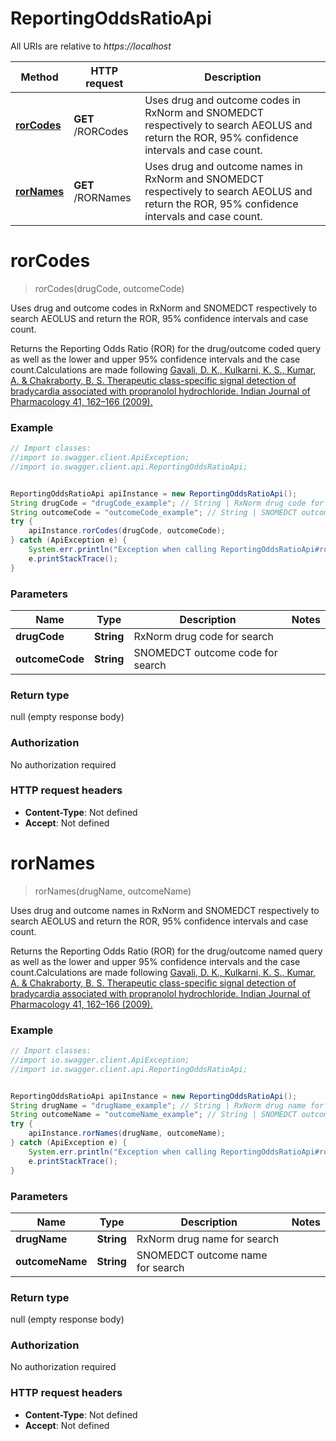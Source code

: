 # ReportingOddsRatioApi

All URIs are relative to *https://localhost*

Method | HTTP request | Description
------------- | ------------- | -------------
[**rorCodes**](ReportingOddsRatioApi.md#rorCodes) | **GET** /RORCodes | Uses drug and outcome codes in RxNorm and SNOMEDCT respectively to search AEOLUS and return the ROR, 95% confidence intervals and case count.
[**rorNames**](ReportingOddsRatioApi.md#rorNames) | **GET** /RORNames | Uses drug and outcome names in RxNorm and SNOMEDCT respectively to search AEOLUS and return the ROR, 95% confidence intervals and case count.


<a name="rorCodes"></a>
# **rorCodes**
> rorCodes(drugCode, outcomeCode)

Uses drug and outcome codes in RxNorm and SNOMEDCT respectively to search AEOLUS and return the ROR, 95% confidence intervals and case count.

Returns the Reporting Odds Ratio (ROR) for the drug/outcome coded query as well as the lower and upper 95% confidence intervals and the case count.Calculations are made following [Gavali, D. K., Kulkarni, K. S., Kumar, A. &amp; Chakraborty, B. S. Therapeutic class-specific signal detection of bradycardia associated with propranolol hydrochloride. Indian Journal of Pharmacology 41, 162–166 (2009).](http://www.ijp-online.com/text.asp?2009/41/4/162/56068)

### Example
```java
// Import classes:
//import io.swagger.client.ApiException;
//import io.swagger.client.api.ReportingOddsRatioApi;


ReportingOddsRatioApi apiInstance = new ReportingOddsRatioApi();
String drugCode = "drugCode_example"; // String | RxNorm drug code for search
String outcomeCode = "outcomeCode_example"; // String | SNOMEDCT outcome code for search
try {
    apiInstance.rorCodes(drugCode, outcomeCode);
} catch (ApiException e) {
    System.err.println("Exception when calling ReportingOddsRatioApi#rorCodes");
    e.printStackTrace();
}
```

### Parameters

Name | Type | Description  | Notes
------------- | ------------- | ------------- | -------------
 **drugCode** | **String**| RxNorm drug code for search |
 **outcomeCode** | **String**| SNOMEDCT outcome code for search |

### Return type

null (empty response body)

### Authorization

No authorization required

### HTTP request headers

 - **Content-Type**: Not defined
 - **Accept**: Not defined

<a name="rorNames"></a>
# **rorNames**
> rorNames(drugName, outcomeName)

Uses drug and outcome names in RxNorm and SNOMEDCT respectively to search AEOLUS and return the ROR, 95% confidence intervals and case count.

Returns the Reporting Odds Ratio (ROR) for the drug/outcome named query as well as the lower and upper 95% confidence intervals and the case count.Calculations are made following [Gavali, D. K., Kulkarni, K. S., Kumar, A. &amp; Chakraborty, B. S. Therapeutic class-specific signal detection of bradycardia associated with propranolol hydrochloride. Indian Journal of Pharmacology 41, 162–166 (2009).](http://www.ijp-online.com/text.asp?2009/41/4/162/56068)

### Example
```java
// Import classes:
//import io.swagger.client.ApiException;
//import io.swagger.client.api.ReportingOddsRatioApi;


ReportingOddsRatioApi apiInstance = new ReportingOddsRatioApi();
String drugName = "drugName_example"; // String | RxNorm drug name for search
String outcomeName = "outcomeName_example"; // String | SNOMEDCT outcome name for search
try {
    apiInstance.rorNames(drugName, outcomeName);
} catch (ApiException e) {
    System.err.println("Exception when calling ReportingOddsRatioApi#rorNames");
    e.printStackTrace();
}
```

### Parameters

Name | Type | Description  | Notes
------------- | ------------- | ------------- | -------------
 **drugName** | **String**| RxNorm drug name for search |
 **outcomeName** | **String**| SNOMEDCT outcome name for search |

### Return type

null (empty response body)

### Authorization

No authorization required

### HTTP request headers

 - **Content-Type**: Not defined
 - **Accept**: Not defined

